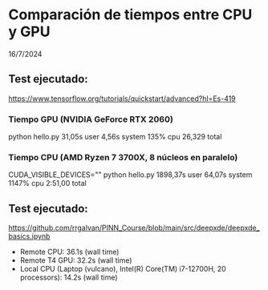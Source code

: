 # Comparación de tiempos entre CPU y GPU
16/7/2024

## Test ejecutado:
https://www.tensorflow.org/tutorials/quickstart/advanced?hl=Es-419

### Tiempo GPU (NVIDIA GeForce RTX 2060)
python hello.py  31,05s user 4,56s system 135% cpu 26,329 total 

### Tiempo CPU (AMD Ryzen 7 3700X, 8 núcleos en paralelo)
CUDA_VISIBLE_DEVICES="" python hello.py  1898,37s user 64,07s system 1147% cpu 2:51,00 total

## Test ejecutado:
https://github.com/rrgalvan/PINN_Course/blob/main/src/deepxde/deepxde_basics.ipynb
- Remote CPU: 
    36.1s (wall time)
- Remote T4 GPU: 
    32.2s (wall time)
- Local CPU (Laptop (vulcano), Intel(R) Core(TM) i7-12700H, 20 processors): 
    14.2s (wall time)

